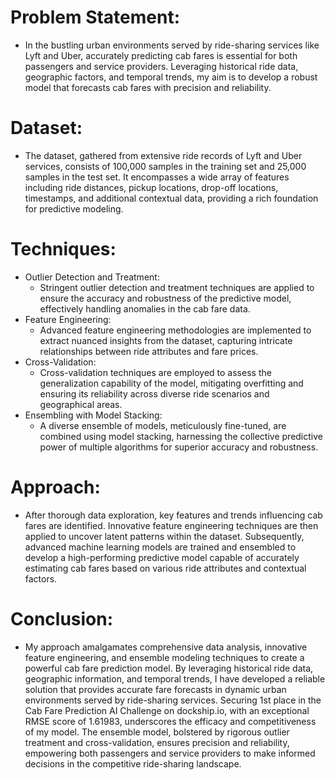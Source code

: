 # Problem Statement:
- In the bustling urban environments served by ride-sharing services like Lyft and Uber, accurately predicting cab fares is essential for both passengers and service providers. Leveraging historical ride data, geographic factors, and temporal trends, my aim is to develop a robust model that forecasts cab fares with precision and reliability.

# Dataset: 
- The dataset, gathered from extensive ride records of Lyft and Uber services, consists of 100,000 samples in the training set and 25,000 samples in the test set. It encompasses a wide array of features including ride distances, pickup locations, drop-off locations, timestamps, and additional contextual data, providing a rich foundation for predictive modeling.

# Techniques:
- Outlier Detection and Treatment:
    - Stringent outlier detection and treatment techniques are applied to ensure the accuracy and robustness of the predictive model, effectively handling anomalies in the cab fare data.
- Feature Engineering:
    - Advanced feature engineering methodologies are implemented to extract nuanced insights from the dataset, capturing intricate relationships between ride attributes and fare prices.
- Cross-Validation:
    - Cross-validation techniques are employed to assess the generalization capability of the model, mitigating overfitting and ensuring its reliability across diverse ride scenarios and geographical areas.
- Ensembling with Model Stacking:
    - A diverse ensemble of models, meticulously fine-tuned, are combined using model stacking, harnessing the collective predictive power of multiple algorithms for superior accuracy and robustness.

# Approach:
- After thorough data exploration, key features and trends influencing cab fares are identified. Innovative feature engineering techniques are then applied to uncover latent patterns within the dataset. Subsequently, advanced machine learning models are trained and ensembled to develop a high-performing predictive model capable of accurately estimating cab fares based on various ride attributes and contextual factors.

# Conclusion:
- My approach amalgamates comprehensive data analysis, innovative feature engineering, and ensemble modeling techniques to create a powerful cab fare prediction model. By leveraging historical ride data, geographic information, and temporal trends, I have developed a reliable solution that provides accurate fare forecasts in dynamic urban environments served by ride-sharing services. Securing 1st place in the Cab Fare Prediction AI Challenge on dockship.io, with an exceptional RMSE score of 1.61983, underscores the efficacy and competitiveness of my model. The ensemble model, bolstered by rigorous outlier treatment and cross-validation, ensures precision and reliability, empowering both passengers and service providers to make informed decisions in the competitive ride-sharing landscape.
